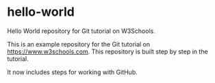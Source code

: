 # hello-world
Hello World repository for Git tutorial on W3Schools.

This is an example repository for the Git tutorial on https://www.w3schools.com.
This repository is built step by step in the tutorial.

It now includes steps for working with GitHub.
